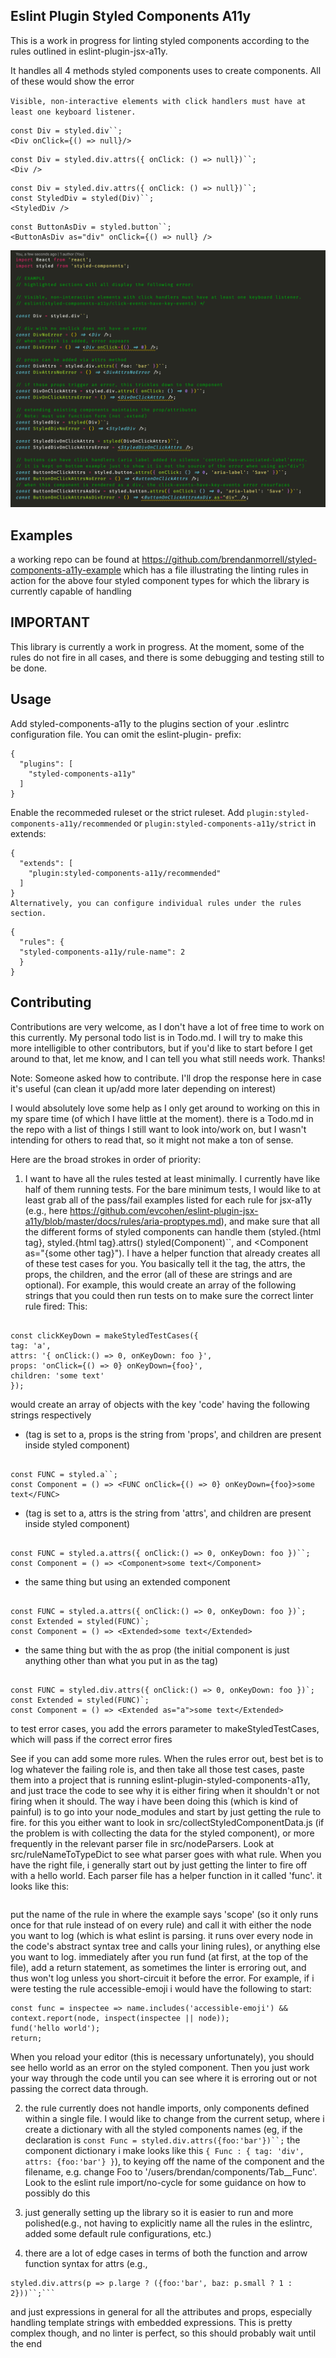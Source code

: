 ## Eslint Plugin Styled Components A11y

This is a work in progress for linting styled components according to the rules outlined in eslint-plugin-jsx-a11y.

It handles all 4 methods styled components uses to create components. All of these would show the error

`Visible, non-interactive elements with click handlers must have at least one keyboard listener.`

```
const Div = styled.div``;
<Div onClick={() => null}/>
```

```
const Div = styled.div.attrs({ onClick: () => null})``;
<Div />
```

```
const Div = styled.div.attrs({ onClick: () => null})``;
const StyledDiv = styled(Div)``;
<StyledDiv />
```

```
const ButtonAsDiv = styled.button``;
<ButtonAsDiv as="div" onClick={() => null} />
```

![linting examples](https://github.com/brendanmorrell/styled-components-a11y-example/blob/master/example.png)

## Examples

a working repo can be found at https://github.com/brendanmorrell/styled-components-a11y-example which has a file illustrating the linting rules in action for the above four styled component types for which the library is currently capable of handling

## IMPORTANT

This library is currently a work in progress. At the moment, some of the rules do not fire in all cases, and there is some debugging and testing still to be done.

## Usage

Add styled-components-a11y to the plugins section of your .eslintrc configuration file. You can omit the eslint-plugin- prefix:

```
{
  "plugins": [
    "styled-components-a11y"
  ]
}
```

Enable the recommeded ruleset or the strict ruleset. Add `plugin:styled-components-a11y/recommended` or `plugin:styled-components-a11y/strict` in extends:

```
{
  "extends": [
    "plugin:styled-components-a11y/recommended"
  ]
}
Alternatively, you can configure individual rules under the rules section.
```

```
{
  "rules": {
  "styled-components-a11y/rule-name": 2
  }
}
```

## Contributing

Contributions are very welcome, as I don't have a lot of free time to work on this currently. My personal todo list is in Todo.md. I will try to make this more intelligible to other contributors, but if you'd like to start before I get around to that, let me know, and I can tell you what still needs work. Thanks!

Note: Someone asked how to contribute. I'll drop the response here in case it's useful (can clean it up/add more later depending on interest)

I would absolutely love some help as I only get around to working on this in my spare time (of which I have little at the moment). there is a Todo.md in the repo with a list of things I still want to look into/work on, but I wasn't intending for others to read that, so it might not make a ton of sense.

Here are the broad strokes in order of priority:

1. I want to have all the rules tested at least minimally. I currently have like half of them running tests. For the bare minimum tests, I would like to at least grab all of the pass/fail examples listed for each rule for jsx-a11y (e.g., here https://github.com/evcohen/eslint-plugin-jsx-a11y/blob/master/docs/rules/aria-proptypes.md), and make sure that all the different forms of styled components can handle them (styled.{html tag}, styled.{html tag}.attrs() styled(Component)``, and <Component as="{some other tag}"). I have a helper function that already creates all of these test cases for you. You basically tell it the tag, the attrs, the props, the children, and the error (all of these are strings and are optional). For example, this would create an array of the following strings that you could then run tests on to make sure the correct linter rule fired:
   This:

```

const clickKeyDown = makeStyledTestCases({
tag: 'a',
attrs: '{ onClick:() => 0, onKeyDown: foo }',
props: 'onClick={() => 0} onKeyDown={foo}',
children: 'some text'
});

```

would create an array of objects with the key 'code' having the following strings respectively

- (tag is set to a, props is the string from 'props', and children are present inside styled component)

```

const FUNC = styled.a``;
const Component = () => <FUNC onClick={() => 0} onKeyDown={foo}>some text</FUNC>

```

- (tag is set to a, attrs is the string from 'attrs', and children are present inside styled component)

```

const FUNC = styled.a.attrs({ onClick:() => 0, onKeyDown: foo })``;
const Component = () => <Component>some text</Component>

```

- the same thing but using an extended component

```

const FUNC = styled.a.attrs({ onClick:() => 0, onKeyDown: foo })`; const Extended = styled(FUNC)`;
const Component = () => <Extended>some text</Extended>

```

- the same thing but with the as prop (the initial component is just anything other than what you put in as the tag)

```

const FUNC = styled.div.attrs({ onClick:() => 0, onKeyDown: foo })`; const Extended = styled(FUNC)`;
const Component = () => <Extended as="a">some text</Extended>

````

to test error cases, you add the errors parameter to makeStyledTestCases, which will pass if the correct error fires

See if you can add some more rules. When the rules error out, best bet is to log whatever the failing role is, and then take all those test cases, paste them into a project that is running eslint-plugin-styled-components-a11y, and just trace the code to see why it is either firing when it shouldn't or not firing when it should. The way i have been doing this (which is kind of painful) is to go into your node_modules and start by just getting the rule to fire. for this you either want to look in src/collectStyledComponentData.js (if the problem is with collecting the data for the styled component), or more frequently in the relevant parser file in src/nodeParsers. Look at src/ruleNameToTypeDict to see what parser goes with what rule. When you have the right file, i generally start out by just getting the linter to fire off with a hello world. Each parser file has a helper function in it called 'func'. it looks like this:

```const func = inspectee => name.includes('scope') && context.report(node, inspect(inspectee || node));

````

put the name of the rule in where the example says 'scope' (so it only runs once for that rule instead of on every rule) and call it with either the node you want to log (which is what eslint is parsing. it runs over every node in the code's abstract syntax tree and calls your lining rules), or anything else you want to log. immediately after you run fund (at first, at the top of the file), add a return statement, as sometimes the linter is erroring out, and thus won't log unless you short-circuit it before the error. For example, if i were testing the rule accessible-emoji i would have the following to start:

```
const func = inspectee => name.includes('accessible-emoji') && context.report(node, inspect(inspectee || node));
fund('hello world');
return;
```

When you reload your editor (this is necessary unfortunately), you should see hello world as an error on the styled component. Then you just work your way through the code until you can see where it is erroring out or not passing the correct data through.

2. the rule currently does not handle imports, only components defined within a single file. I would like to change from the current setup, where i create a dictionary with all the styled components names (eg, if the declaration is ` const Func = styled.div.attrs({foo:'bar'})``; ` the component dictionary i make looks like this `{ Func : { tag: 'div', attrs: {foo:'bar'} }`), to keying off the name of the component and the filename, e.g. change Foo to '/users/brendan/components/Tab\_\_Func'. Look to the eslint rule import/no-cycle for some guidance on how to possibly do this

3. just generally setting up the library so it is easier to run and more polished(e.g., not having to explicitly name all the rules in the eslintrc, added some default rule configurations, etc.)

4. there are a lot of edge cases in terms of both the function and arrow function syntax for attrs (e.g.,

````
styled.div.attrs(p => p.large ? ({foo:'bar', baz: p.small ? 1 : 2}))``;```
````

and just expressions in general for all the attributes and props, especially handling template strings with embedded expressions. This is pretty complex though, and no linter is perfect, so this should probably wait until the end
